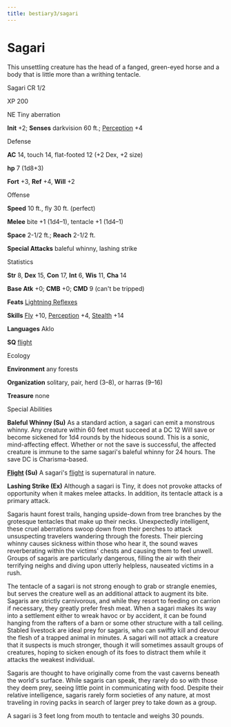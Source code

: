 ```yaml
---
title: bestiary3/sagari
---
```

# Sagari

This unsettling creature has the head of a fanged, green-eyed horse and a body that is little more than a writhing tentacle.

Sagari CR 1/2

XP 200

NE Tiny aberration

**Init** +2; **Senses** darkvision 60 ft.; [Perception](skills/perception#_perception) +4

Defense

**AC** 14, touch 14, flat-footed 12 (+2 Dex, +2 size)

**hp** 7 (1d8+3)

**Fort** +3, **Ref** +4, **Will** +2

Offense

**Speed** 10 ft., fly 30 ft. (perfect)

**Melee** bite +1 (1d4–1), tentacle +1 (1d4–1)

**Space** 2-1/2 ft.; **Reach** 2-1/2 ft.

**Special Attacks** baleful whinny, lashing strike

Statistics

**Str** 8, **Dex** 15, **Con** 17, **Int** 6, **Wis** 11, **Cha** 14

**Base Atk** +0; **CMB** +0; **CMD** 9 (can't be tripped)

**Feats** [Lightning Reflexes](feats#_lightning-reflexes)

**Skills** [Fly](skills/fly#_fly) +10, [Perception](skills/perception#_perception) +4, [Stealth](skills/stealth#_stealth) +14

**Languages** Aklo

**SQ** [flight](monsters/universalMonsterRules#_flight-(ex,-sp,-or-su))

Ecology

**Environment** any forests

**Organization** solitary, pair, herd (3–8), or harras (9–16)

**Treasure** none

Special Abilities

**Baleful Whinny (Su)** As a standard action, a sagari can emit a monstrous whinny. Any creature within 60 feet must succeed at a DC 12 Will save or become sickened for 1d4 rounds by the hideous sound. This is a sonic, mind-affecting effect. Whether or not the save is successful, the affected creature is immune to the same sagari's baleful whinny for 24 hours. The save DC is Charisma-based.

**[Flight](monsters/universalMonsterRules#_flight-(ex,-sp,-or-su)) (Su)** A sagari's [flight](monsters/universalMonsterRules#_flight-(ex,-sp,-or-su)) is supernatural in nature.

**Lashing Strike (Ex)** Although a sagari is Tiny, it does not provoke attacks of opportunity when it makes melee attacks. In addition, its tentacle attack is a primary attack.

Sagaris haunt forest trails, hanging upside-down from tree branches by the grotesque tentacles that make up their necks. Unexpectedly intelligent, these cruel aberrations swoop down from their perches to attack unsuspecting travelers wandering through the forests. Their piercing whinny causes sickness within those who hear it, the sound waves reverberating within the victims' chests and causing them to feel unwell. Groups of sagaris are particularly dangerous, filling the air with their terrifying neighs and diving upon utterly helpless, nauseated victims in a rush.

The tentacle of a sagari is not strong enough to grab or strangle enemies, but serves the creature well as an additional attack to augment its bite. Sagaris are strictly carnivorous, and while they resort to feeding on carrion if necessary, they greatly prefer fresh meat. When a sagari makes its way into a settlement either to wreak havoc or by accident, it can be found hanging from the rafters of a barn or some other structure with a tall ceiling. Stabled livestock are ideal prey for sagaris, who can swiftly kill and devour the flesh of a trapped animal in minutes. A sagari will not attack a creature that it suspects is much stronger, though it will sometimes assault groups of creatures, hoping to sicken enough of its foes to distract them while it attacks the weakest individual.

Sagaris are thought to have originally come from the vast caverns beneath the world's surface. While sagaris can speak, they rarely do so with those they deem prey, seeing little point in communicating with food. Despite their relative intelligence, sagaris rarely form societies of any nature, at most traveling in roving packs in search of larger prey to take down as a group.

A sagari is 3 feet long from mouth to tentacle and weighs 30 pounds.

